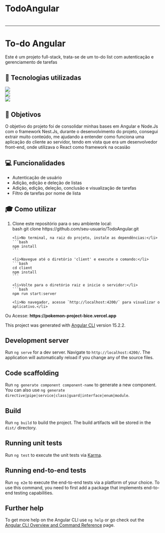 # TodoAngular


<h1></h1>



<h1></h1>

<hr>

<h1>To-do Angular</h1>

Este é um projeto full-stack, trata-se de um to-do list com autenticação e gerenciamento de tarefas

<h2>🚀 Tecnologias utilizadas</h2>

 <div>
    <img src=https://img.shields.io/badge/HTML5-E34F26?style=for-the-badge&logo=html5&logoColor=white>
 </div>
  <div>
    <img src="https://img.shields.io/badge/CSS3-1572B6?style=for-the-badge&logo=css3&logoColor=white">
 </div>
  <div>
   <img style="block" src="https://img.shields.io/badge/JavaScript-F7DF1E?style=for-the-badge&logo=javascript&logoColor=black">
 </div>

<h2>🎯 Objetivos</h2>

O objetivo do projeto foi de consolidar minhas bases em Angular e Node.Js com o framework Nest.Js, durante o desenvolvimento do projeto, consegui extrair muito conteúdo, me ajudando a entender como funciona uma aplicação do cliente ao servidor, tendo em vista que era um desenvolvedor front-end, onde utilizava o React como framework na ocasião

<h2>💻 Funcionalidades</h2>

<ul>
  <li>Autenticação de usuário</li>
  <li>Adição, edição e deleção de listas</li>
  <li>Adição, edição, deleção, conclusão e visualização de tarefas</li>
  <li>Filtro de tarefas por nome de lista</li>
</ul>

<h2>🎓 Como utilizar</h2>

  <ol>
    <li>Clone este repositório para o seu ambiente local:</li>
    bash
    git clone https://github.com/seu-usuario/TodoAngular.git

    <li>No terminal, na raiz do projeto, instale as dependências:</li>
    ```bash
    npm install
    ```

    <li>Navegue até o diretório 'client' e execute o comando:</li>
    ```bash
    cd client
    npm install
    ```

    <li>Volte para o diretório raiz e inicie o servidor:</li>
    ```bash
    npm run start:server
  
    <li>No navegador, acesse `http://localhost:4200/` para visualizar o aplicativo.</li>
  </ol>


<p> <bold>Ou</bold> Acesse: <strong>https://pokemon-project-bice.vercel.app</strong> </p>


This project was generated with [Angular CLI](https://github.com/angular/angular-cli) version 15.2.2.

## Development server

Run `ng serve` for a dev server. Navigate to `http://localhost:4200/`. The application will automatically reload if you change any of the source files.

## Code scaffolding

Run `ng generate component component-name` to generate a new component. You can also use `ng generate directive|pipe|service|class|guard|interface|enum|module`.

## Build

Run `ng build` to build the project. The build artifacts will be stored in the `dist/` directory.

## Running unit tests

Run `ng test` to execute the unit tests via [Karma](https://karma-runner.github.io).

## Running end-to-end tests

Run `ng e2e` to execute the end-to-end tests via a platform of your choice. To use this command, you need to first add a package that implements end-to-end testing capabilities.

## Further help

To get more help on the Angular CLI use `ng help` or go check out the [Angular CLI Overview and Command Reference](https://angular.io/cli) page.

